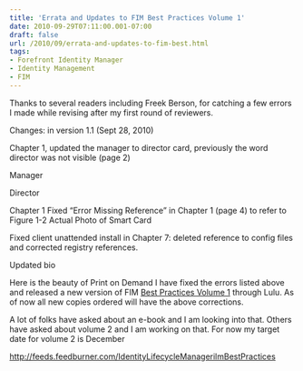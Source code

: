 ```yaml
---
title: 'Errata and Updates to FIM Best Practices Volume 1'
date: 2010-09-29T07:11:00.001-07:00
draft: false
url: /2010/09/errata-and-updates-to-fim-best.html
tags: 
- Forefront Identity Manager
- Identity Management
- FIM
---
```


Thanks to several readers including Freek Berson, for catching a few errors I made while revising after my first round of reviewers.

Changes: in version 1.1 (Sept 28, 2010)

Chapter 1, updated the manager to director card, previously the word director was not visible (page 2)

Manager

Director

Chapter 1 Fixed “Error Missing Reference” in Chapter 1 (page 4) to refer to Figure 1-2 Actual Photo of Smart Card

Fixed client unattended install in Chapter 7: deleted reference to config files and corrected registry references.

Updated bio

Here is the beauty of Print on Demand I have fixed the errors listed above and released a new version of FIM [Best Practices Volume 1](http://www.lulu.com/product/paperback/fim-best-practices-volume-1-introduction-architecture-and-installation-of-forefront-identity-manager-2010/12917401#) through Lulu. As of now all new copies ordered will have the above corrections.

A lot of folks have asked about an e-book and I am looking into that. Others have asked about volume 2 and I am working on that. For now my target date for volume 2 is December

http://feeds.feedburner.com/IdentityLifecycleManagerilmBestPractices